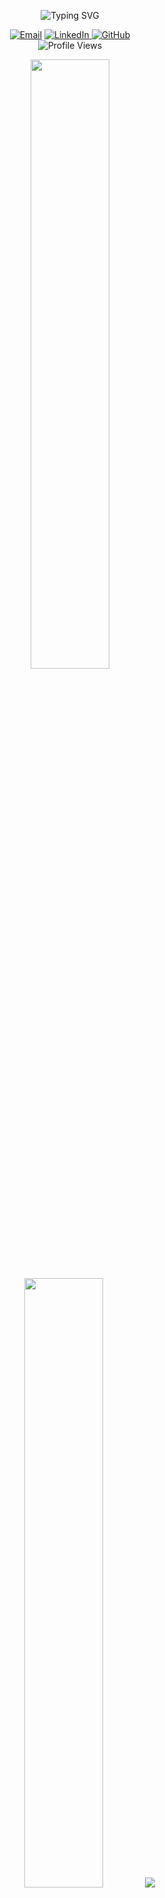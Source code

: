 <p align="center">
  <img src="https://readme-typing-svg.demolab.com?font=Fira+Code&size=35&duration=3000&pause=500&color=6E48AA&center=true&vCenter=true&width=1000&lines=Hi+%F0%9F%91%8B%2C+I'm+Fawad+Qureshi;Welcome+to+my+GitHub+profile!" alt="Typing SVG" />
</p>

<div align="center">
  <a href="mailto:fawadqureshi136@gmail.com"><img src="https://img.shields.io/badge/Email-6E48AA?style=for-the-badge&logo=gmail&logoColor=white" alt="Email"/></a>
  <a href="https://www.linkedin.com/in/fawad-qureshi-b684aa346/"><img src="https://img.shields.io/badge/LinkedIn-6E48AA?style=for-the-badge&logo=linkedin&logoColor=white" alt="LinkedIn"/><a href="https://github.com/fawadahmad-lab">
  <img src="https://img.shields.io/badge/GitHub-6E48AA?style=for-the-badge&logo=github&logoColor=white" alt="GitHub"/>
</a>

<div align="center">
  <img src="https://komarev.com/ghpvc/?username=fawadahmad-lab&color=6E48AA&style=for-the-badge" alt="Profile Views" />
</div>

<p align="center">
  <img height="50%" width="auto" src ="https://github-readme-stats.vercel.app/api?username=fawadahmad-lab&show_icons=true&count_private=true&theme=darcula&hide_border=true&hide=issues,contribs&bg_color=00000000">
  <img height="50%" width="auto" src ="https://github-readme-stats.vercel.app/api/top-langs/?username=fawadahmad-lab&layout=compact&hide_border=true&theme=darcula&bg_color=00000000&langs_count=6&hide=jupyter%20notebook,tex,css,php">
  <img src ="https://github-readme-streak-stats.herokuapp.com?user=fawadahmad-lab&theme=darcula&hide_border=true&background=FFFFFF00">
</p>
